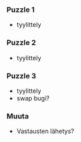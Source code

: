 ### Puzzle 1

* tyylittely

### Puzzle 2

* tyylittely

### Puzzle 3

* tyylittely
* swap bugi?

### Muuta

* Vastausten lähetys?
